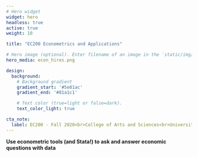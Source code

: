 ```yaml
---
# Hero widget
widget: hero
headless: true
active: true
weight: 10

title: "EC200 Econometrics and Applications"

# Hero image (optional). Enter filename of an image in the `static/img/` folder.
hero_media: econ_hires.png

design:
  background:
    # Background gradient
    gradient_start: '#5e81ac'
    gradient_end: '#81a1c1'

    # Text color (true=light or false=dark).
    text_color_light: true

cta_note:
  label: EC200 - Fall 2020<br>College of Arts and Sciences<br>University of Vermont
---
```


**Use econometric tools (and Stata!) to ask and answer economic questions with data**
